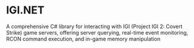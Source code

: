 # IGI.NET
A comprehensive C# library for interacting with IGI (Project IGI 2: Covert Strike) game servers, offering server querying, real-time event monitoring, RCON command execution, and in-game memory manipulation
